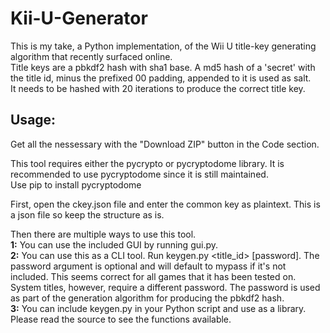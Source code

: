 # Kii-U-Generator

This is my take, a Python implementation, of the Wii U title-key generating algorithm that recently surfaced online.
</br>Title keys are a pbkdf2 hash with sha1 base. A md5 hash of a 'secret' with the title id, minus the prefixed 00 padding, appended to it is used as salt. <br />It needs to be hashed with 20 iterations to produce the correct title key.

## Usage:
Get all the nessessary with the "Download ZIP" button in the Code section.

This tool requires either the pycrypto or pycryptodome library. It is recommended to use pycryptodome since it is still maintained.
</br>Use pip to install pycryptodome

First, open the ckey.json file and enter the common key as plaintext. This is a json file so keep the structure as is.

Then there are multiple ways to use this tool.
</br>**1:** You can use the included GUI by running gui.py.
</br>**2:** You can use this as a CLI tool. Run keygen.py <title_id> [password].
The password argument is optional and will default to mypass if it's not included. This seems correct for all games that it has been tested on. System titles, however, require a different password. The password is used as part of the generation algorithm for producing the pbkdf2 hash.
</br>**3:** You can include keygen.py in your Python script and use as a library. Please read the source to see the functions available.
